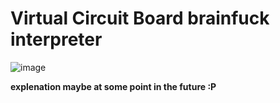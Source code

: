 # Virtual Circuit Board brainfuck interpreter

![image](https://user-images.githubusercontent.com/6313423/170831316-a5ce713d-1023-4e7f-8702-515ef120a5b1.png)

**explenation maybe at some point in the future :P**